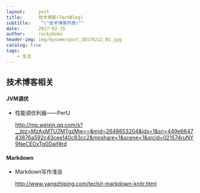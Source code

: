 ```yaml
---
layout:     post
title:      技术博客(TechBlog)
subtitle:    "\"技术博客列表\""
date:       2017-02-15
author:     rockybobo
header-img: img/myname/post_20170212_01.jpg
catalog: true
tags:
    - 生活
---
```


## 技术博客相关

#### JVM调优

* 性能调优利器——PerfJ

   http://mp.weixin.qq.com/s?__biz=MzAxMTU2MTgzMw==&mid=2648653204&idx=1&sn=449e664743876a592c43cee140c83cc2&mpshare=1&scene=1&srcid=021574ruNY9NeCEOxTg0Dajf#rd

#### Markdown

- Markdown写作浅谈

   http://www.yangzhiping.com/tech/r-markdown-knitr.html

  ​









